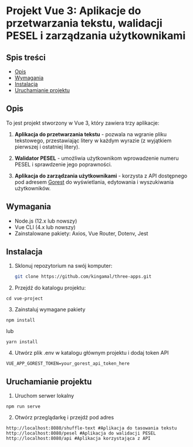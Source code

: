 # Projekt Vue 3: Aplikacje do przetwarzania tekstu, walidacji PESEL i zarządzania użytkownikami

## Spis treści

- [Opis](#opis)
- [Wymagania](#wymagania)
- [Instalacja](#instalacja)
- [Uruchamianie projektu](#uruchamianie-projektu)

## Opis

To jest projekt stworzony w Vue 3, który zawiera trzy aplikacje:

1. **Aplikacja do przetwarzania tekstu** - pozwala na wgranie pliku tekstowego, przestawiając litery w każdym wyrazie (z wyjątkiem pierwszej i ostatniej litery).

2. **Walidator PESEL** - umożliwia użytkownikom wprowadzenie numeru PESEL i sprawdzenie jego poprawności.

3. **Aplikacja do zarządzania użytkownikami** - korzysta z API dostępnego pod adresem [Gorest](https://gorest.co.in/) do wyświetlania, edytowania i wyszukiwania użytkowników.

## Wymagania

- Node.js (12.x lub nowszy)
- Vue CLI (4.x lub nowszy)
- Zainstalowane pakiety: Axios, Vue Router, Dotenv, Jest

## Instalacja

1. Sklonuj repozytorium na swój komputer:

   ```bash
   git clone https://github.com/kingamal/three-apps.git
   ```

2. Przejdź do katalogu projektu:

```
cd vue-project
```

3. Zainstaluj wymagane pakiety

```
npm install
```

lub

```
yarn install
```

4. Utwórz plik .env w katalogu głównym projektu i dodaj token API

```
VUE_APP_GOREST_TOKEN=your_gorest_api_token_here
```

## Uruchamianie projektu

1. Uruchom serwer lokalny

```
npm run serve
```

2. Otwórz przeglądarkę i przejdź pod adres

```
http://localhost:8080/shuffle-text #Aplikacja do tasowania tekstu
http://localhost:8080/pesel #Aplikacja do walidacji PESEL
http://localhost:8080/api #Aplikacja korzystająca z API
```
